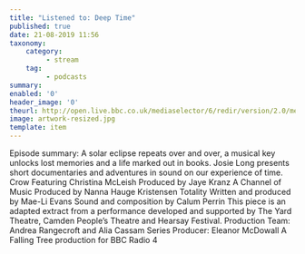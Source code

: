 ```yaml
---
title: "Listened to: Deep Time"
published: true
date: 21-08-2019 11:56
taxonomy:
    category:
         - stream
    tag:
         - podcasts
summary:
enabled: '0'
header_image: '0'
theurl: http://open.live.bbc.co.uk/mediaselector/6/redir/version/2.0/mediaset/audio-nondrm-download/proto/http/vpid/p07jly00.mp3
image: artwork-resized.jpg
template: item
---
```

 
Episode summary: A solar eclipse repeats over and over, a musical key unlocks lost memories and a life marked out in books. Josie Long presents short documentaries and adventures in sound on our experience of time. Crow Featuring Christina McLeish Produced by Jaye Kranz A Channel of Music Produced by Nanna Hauge Kristensen Totality Written and produced by Mae-Li Evans Sound and composition by Calum Perrin This piece is an adapted extract from a performance developed and supported by The Yard Theatre, Camden People’s Theatre and Hearsay Festival. Production Team: Andrea Rangecroft and Alia Cassam Series Producer: Eleanor McDowall A Falling Tree production for BBC Radio 4

